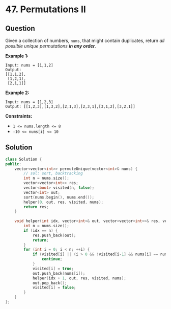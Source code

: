 # 47. Permutations II

## Question

Given a collection of numbers, `nums`, that might contain duplicates, return _all possible unique permutations **in any order**._

**Example 1:**

```text
Input: nums = [1,1,2]
Output:
[[1,1,2],
 [1,2,1],
 [2,1,1]]
```

**Example 2:**

```text
Input: nums = [1,2,3]
Output: [[1,2,3],[1,3,2],[2,1,3],[2,3,1],[3,1,2],[3,2,1]]
```

**Constraints:**

* `1 <= nums.length <= 8`
* `-10 <= nums[i] <= 10`

## Solution

```cpp
class Solution {
public:
    vector<vector<int>> permuteUnique(vector<int>& nums) {
        // sol: sort, backtracking
        int n = nums.size();
        vector<vector<int>> res;
        vector<bool> visited(n, false);
        vector<int> out;
        sort(nums.begin(), nums.end());
        helper(0, out, res, visited, nums);
        return res;
    }
    
    void helper(int idx, vector<int>& out, vector<vector<int>>& res, vector<bool>& visited, vector<int>& nums) {
        int n = nums.size();
        if (idx == n) {
            res.push_back(out);
            return;
        }
        for (int i = 0; i < n; ++i) {
            if (visited[i] || (i > 0 && !visited[i-1] && nums[i] == nums[i-1])) { // avoid duplicates (need i-1 visited)
                continue;
            }
            visited[i] = true;
            out.push_back(nums[i]);
            helper(idx + 1, out, res, visited, nums);
            out.pop_back();
            visited[i] = false;
        }
    }
};
```


